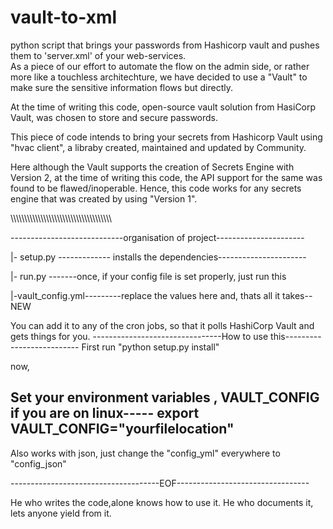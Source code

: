 # vault-to-xml
python script that brings your passwords from Hashicorp vault and pushes 
them to 
'server.xml' of your web-services.  
As a piece of our effort to automate the flow on the admin side, or 
rather more like a touchless architechture, we have decided to use a 
"Vault" to
make sure the sensitive information flows but directly. 

At the time of writing this code, open-source vault solution 
from HasiCorp Vault, was chosen to store and secure passwords.

This piece of code intends to bring your secrets from Hashicorp Vault 
using 
"hvac client", a libraby created, maintained and updated by Community.


Here although the Vault supports the creation of Secrets Engine with 
Version 2,
at the time of writing this code, the API  support for the same was found 
to be 
flawed/inoperable. Hence, this code works for any secrets engine that was 
created by using "Version 1".

\\\\\\\\\\\\\\\\\\\\\\\\\\\\\\\\\\\\\\\\\\\\\\\\\\\\\\\\\\\\\\\\\\\\\\\\\

----------------------------organisation of project----------------------

|- setup.py ------------- installs the dependencies----------------------

|- run.py  -------once, if your config file is set properly, just run 
this

|-vault_config.yml---------replace the values here and, thats all it 
takes--NEW

You can add it to any of the cron jobs, so that it polls HashiCorp Vault 
and
                            gets things for you. 
--------------------------------How to use this--------------------------
First run "python setup.py install"

now, 

Set  your environment variables , VAULT_CONFIG 
  if you are on linux-----
  export VAULT_CONFIG="yourfilelocation"
-------------------------------------------------------------------------
Also works with json, just change the "config_yml" everywhere to 
"config_json"

-------------------------------------EOF---------------------------------

He who writes the code,alone knows how to use it.
He who documents it, lets anyone yield from  it.
